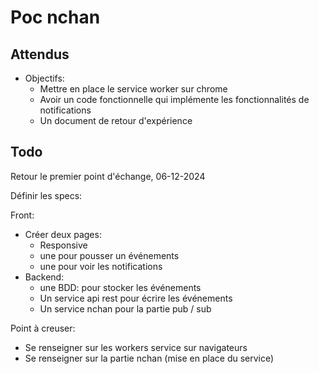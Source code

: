 # Poc nchan

## Attendus


- Objectifs: 
	- Mettre en place le service worker sur chrome
	- Avoir un code fonctionnelle qui implémente les fonctionnalités de notifications
	- Un document de retour d'expérience

## Todo

Retour le premier point d'échange, 06-12-2024

Définir les specs:

Front: 
- Créer deux pages:
	- Responsive
	- une pour pousser un événements
	- une pour voir les notifications
- Backend: 
	- une BDD: pour stocker les événements
	- Un service api rest pour écrire les événements
	- Un service nchan pour la partie pub / sub

Point à creuser: 
- Se renseigner sur les workers service sur navigateurs
- Se renseigner sur la partie nchan (mise en place du service)

